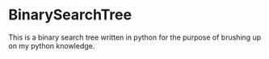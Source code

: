 # BinarySearchTree
This is a binary search tree written in python for the purpose of brushing up on my python knowledge.
